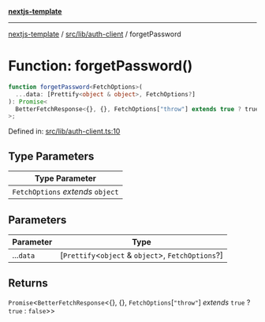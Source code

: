 [**nextjs-template**](README.md)

---

[nextjs-template](README.md) / [src/lib/auth-client](src.lib.auth-client.md) / forgetPassword

# Function: forgetPassword()

```ts
function forgetPassword<FetchOptions>(
  ...data: [Prettify<object & object>, FetchOptions?]
): Promise<
  BetterFetchResponse<{}, {}, FetchOptions["throw"] extends true ? true : false>
>;
```

Defined in: [src/lib/auth-client.ts:10](https://github.com/Its-Satyajit/nextjs-template/blob/c8d81b09293d759cbf04e9bc7e542cc7d90740e6/src/lib/auth-client.ts#L10)

## Type Parameters

| Type Parameter                    |
| --------------------------------- |
| `FetchOptions` _extends_ `object` |

## Parameters

| Parameter | Type                                                   |
| --------- | ------------------------------------------------------ |
| ...`data` | \[`Prettify`\<`object` & `object`\>, `FetchOptions`?\] |

## Returns

`Promise`\<`BetterFetchResponse`\<\{\}, \{\}, `FetchOptions`\[`"throw"`\] _extends_ `true` ? `true` : `false`\>\>
